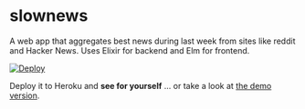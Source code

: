 # slownews

A web app that aggregates best news during last week from sites like reddit and Hacker News. Uses Elixir for backend and Elm for frontend. 

[![Deploy](https://www.herokucdn.com/deploy/button.svg)](https://heroku.com/deploy)

Deploy it to Heroku and **see for yourself** ... or take a look at [the demo version](http://slownews-demo.herokuapp.com/).
